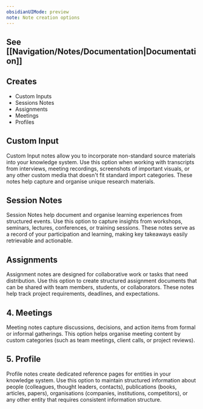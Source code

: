 ```yaml
---
obsidianUIMode: preview
note: Note creation options
---
```

## See [[Navigation/Notes/Documentation|Documentation]]

## Creates
- Custom Inputs 
- Sessions Notes 
- Assignments 
- Meetings 
- Profiles

## Custom Input
Custom Input notes allow you to incorporate non-standard source materials into your knowledge system. Use this option when working with transcripts from interviews, meeting recordings, screenshots of important visuals, or any other custom media that doesn't fit standard import categories. These notes help capture and organise unique research materials.

## Session Notes
Session Notes help document and organise learning experiences from structured events. Use this option to capture insights from workshops, seminars, lectures, conferences, or training sessions. These notes serve as a record of your participation and learning, making key takeaways easily retrievable and actionable.

## Assignments
Assignment notes are designed for collaborative work or tasks that need distribution. Use this option to create structured assignment documents that can be shared with team members, students, or collaborators. These notes help track project requirements, deadlines, and expectations.

## 4. Meetings
Meeting notes capture discussions, decisions, and action items from formal or informal gatherings. This option helps organise meeting content by custom categories (such as team meetings, client calls, or project reviews).

## 5. Profile
Profile notes create dedicated reference pages for entities in your knowledge system. Use this option to maintain structured information about people (colleagues, thought leaders, contacts), publications (books, articles, papers), organisations (companies, institutions, competitors), or any other entity that requires consistent information structure.